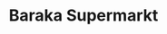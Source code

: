 ---
title: "Baraka Supermarkt"
url: /berlin/baraka-supermarkt-mariendorfer-damm/
shop: Supermarkt
---